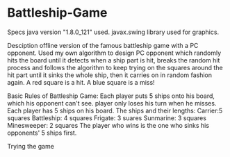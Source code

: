 # Battleship-Game
Specs
java version "1.8.0_121" used.
javax.swing library used for graphics.

Desciption
offline version of the famous battleship game with a PC opponent. Used my own algorithm to design PC opponent which randomly hits the board until it detects when a ship part is hit, breaks the random hit process and follows the algorithm to keep trying on the squares around the hit part until it sinks the whole ship, then it carries on in random fashion again. A red square is a hit. A blue square is a miss!

Basic Rules of Battleship Game:
Each player puts 5 ships onto his board, which his opponent can't see.
player only loses his turn when he misses.
Each player has 5 ships on his board. The ships and their lengths:
Carrier:5 squares
Battleship: 4 squares 
Frigate: 3 suares
Sunmarine: 3 squares
Minesweeper: 2 squares
The player who wins is the one who sinks his opponents' 5 ships first.



Trying the game

